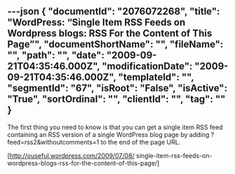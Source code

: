 ---json
{
  "documentId": "2076072268",
  "title": "WordPress: “Single Item RSS Feeds on Wordpress blogs: RSS For the Content of This Page”",
  "documentShortName": "",
  "fileName": "",
  "path": "",
  "date": "2009-09-21T04:35:46.000Z",
  "modificationDate": "2009-09-21T04:35:46.000Z",
  "templateId": "",
  "segmentId": "67",
  "isRoot": "False",
  "isActive": "True",
  "sortOrdinal": "",
  "clientId": "",
  "tag": ""
}
---

The first thing you need to know is that you can get a single item RSS feed containing an RSS version of a single WordPress blog page by adding ?feed=rss2&withoutcomments=1 to the end of the page URL.

[http://ouseful.wordpress.com/2009/07/08/
    single-item-rss-feeds-on-wordpress-blogs-rss-for-the-content-of-this-page/]
